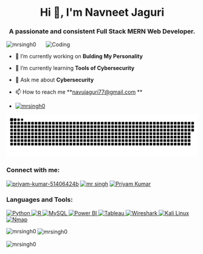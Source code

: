 <h1 align="center">Hi 👋, I'm Navneet Jaguri</h1>
<h3 align="center">A passionate and consistent Full Stack MERN Web Developer.</h3>
<img align="right" alt="Coding" width="400" src="https://cdn.dribbble.com/users/1162077/screenshots/3848914/programmer.gif">

<p align="left"> <img src="https://komarev.com/ghpvc/?username=mrsingh0&label=Profile%20views&color=0e75b6&style=flat" alt="mrsingh0" /> </p>

- 🔭 I’m currently working on **Bulding My Personality**

- 🌱 I’m currently learning **Tools of Cybersecurity**

- 💬 Ask me about **Cybersecurity**

- 📫 How to reach me **navujaguri77@gmail.com  **

- <p align="left"> <a href="https://github.com/ryo-ma/github-profile-trophy"><img src="https://github-profile-trophy.vercel.app/?username=mrsingh0" alt="mrsingh0" /></a> </p>

![Commit Snake History SVG](https://raw.githubusercontent.com/Deri-Kurniawan/Deri-Kurniawan/output/github-snake.svg)

<h3 align="left">Connect with me:</h3>
<p align="left">
<a href="https://www.linkedin.com/in/navneet-jaguri-956ba834a/" target="blank"><img align="center" src="https://encrypted-tbn0.gstatic.com/images?q=tbn:ANd9GcQG3_jlMqfdaI7hfLEz8L-JHBaSF2Lm8KAGrw&usqp=CAU" alt="priyam-kumar-51406424b" height="30" width="40" /></a>
<a href="https://www.leetcode.com/mr singh" target="blank"><img align="center" src="https://cdn.iconscout.com/icon/free/png-256/free-leetcode-3521542-2944960.png" alt="mr singh" height="30" width="40" /></a>
<a href="https://www.codingninjas.com/studio/profile/fa0cd643-a40f-47f1-be99-5b88eac3227d" target="blank"><img align="center" src="https://encrypted-tbn0.gstatic.com/images?q=tbn:ANd9GcQ4xnKMpHtlo5h0Ujfhk0evGTmGbcOeROhDOA&usqp=CAU" alt="Priyam Kumar" height="30" width="40" /></a>
</p>

<h3 align="left">Languages and Tools:</h3>

<p align="left">
  <!-- Data Analysis Skills -->
  <a href="https://www.python.org/" target="_blank" rel="noreferrer">
    <img src="https://www.vectorlogo.zone/logos/python/python-icon.svg" alt="Python" width="40" height="40"/>
  </a>
  <a href="https://www.r-project.org/" target="_blank" rel="noreferrer">
    <img src="https://www.vectorlogo.zone/logos/r-project/r-project-icon.svg" alt="R" width="40" height="40"/>
  </a>
  <a href="https://www.mysql.com/" target="_blank" rel="noreferrer">
    <img src="https://www.vectorlogo.zone/logos/mysql/mysql-icon.svg" alt="MySQL" width="40" height="40"/>
  </a>
  <a href="https://powerbi.microsoft.com/" target="_blank" rel="noreferrer">
    <img src="https://www.vectorlogo.zone/logos/microsoft_powerbi/microsoft_powerbi-icon.svg" alt="Power BI" width="40" height="40"/>
  </a>
  <a href="https://www.tableau.com/" target="_blank" rel="noreferrer">
    <img src="https://www.vectorlogo.zone/logos/tableau/tableau-icon.svg" alt="Tableau" width="40" height="40"/>
  </a>
  <!-- Cybersecurity Skills -->
  <a href="https://www.wireshark.org/" target="_blank" rel="noreferrer">
    <img src="https://www.vectorlogo.zone/logos/wireshark/wireshark-icon.svg" alt="Wireshark" width="40" height="40"/>
  </a>
  <a href="https://www.kali.org/" target="_blank" rel="noreferrer">
    <img src="https://www.vectorlogo.zone/logos/kali/kali-icon.svg" alt="Kali Linux" width="40" height="40"/>
  </a>
  <a href="https://nmap.org/" target="_blank" rel="noreferrer">
    <img src="https://www.vectorlogo.zone/logos/nmap/nmap-icon.svg" alt="Nmap" width="40" height="40"/>
  </a>
</p>


<p><img align="left" src="https://github-readme-stats.vercel.app/api/top-langs?username=mrsingh0&show_icons=true&locale=en&layout=compact" alt="mrsingh0" /></p>

<p>&nbsp;<img align="center" src="https://github-readme-stats.vercel.app/api?username=mrsingh0&show_icons=true&locale=en" alt="mrsingh0" /></p>

<p><img align="center" src="https://github-readme-streak-stats.herokuapp.com/?user=mrsingh0&" alt="mrsingh0" /></p>
